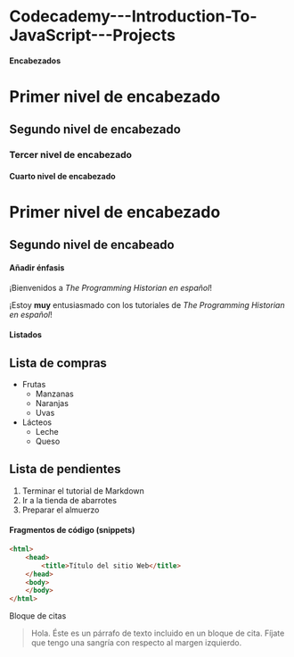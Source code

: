 # Codecademy---Introduction-To-JavaScript---Projects

#### Encabezados

# Primer nivel de encabezado
## Segundo nivel de encabezado
### Tercer nivel de encabezado
#### Cuarto nivel de encabezado

Primer nivel de encabezado
==========================

Segundo nivel de encabeado
--------------------------

#### Añadir énfasis

¡Bienvenidos a *The Programming Historian en español*!

¡Estoy **muy** entusiasmado con los tutoriales de _The Programming Historian en español_!

#### Listados

Lista de compras
---------------
* Frutas
  * Manzanas
  * Naranjas
  * Uvas
* Lácteos
  * Leche
  * Queso

Lista de pendientes
------------------
1. Terminar el tutorial de Markdown
2. Ir a la tienda de abarrotes
3. Preparar el almuerzo

#### Fragmentos de código (snippets)

```html
<html>
    <head>
        <title>Título del sitio Web</title>
    </head>
    <body>
    </body>
</html>
```

Bloque de citas

> Hola. Éste es un párrafo de texto incluido en un bloque de cita. Fíjate que tengo una sangría con respecto al margen izquierdo.
